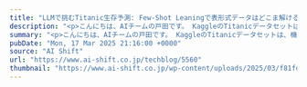 ```yaml
---
title: "LLMで挑むTitanic生存予測: Few-Shot Leaningで表形式データはどこま解ける？"
description: "<p>こんにちは、AIチームの戸田です。 KaggleのTitanicデータセットは、機械学習の入門として定番のデータセットです。 多くの機械学習手法が試されてきたこのデータセットに対し、今回は少し異なるアプローチを試みたいと [&#8230;]</p> <p>投稿 <a href='https://www.ai-shift.co.jp/techblog/5560' rel='nofollow'>LLMで挑むTitanic生存予測: Few-Shot Leaningで表形式データはどこま解ける？</a> は <a href='https://www.ai-shift.co.jp' rel='nofollow'>株式会社AI Shift</a> に最初に表示されました。</p>"
summary: "<p>こんにちは、AIチームの戸田です。 KaggleのTitanicデータセットは、機械学習の入門として定番のデータセットです。 多くの機械学習手法が試されてきたこのデータセットに対し、今回は少し異なるアプローチを試みたいと [&#8230;]</p> <p>投稿 <a href='https://www.ai-shift.co.jp/techblog/5560' rel='nofollow'>LLMで挑むTitanic生存予測: Few-Shot Leaningで表形式データはどこま解ける？</a> は <a href='https://www.ai-shift.co.jp' rel='nofollow'>株式会社AI Shift</a> に最初に表示されました。</p>"
pubDate: "Mon, 17 Mar 2025 21:16:00 +0000"
source: "AI Shift"
url: "https://www.ai-shift.co.jp/techblog/5560"
thumbnail: "https://www.ai-shift.co.jp/wp-content/uploads/2025/03/f81fd2e4c52864042852c112ce927ae2.png"
---
```


